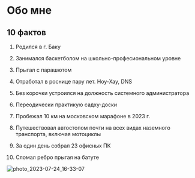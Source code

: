 # Обо мне
## 10 фактов



1. Родился в г. Баку
2. Занимался баскетболом на школьно-професиональном уровне
3. Прыгал с парашютом

4. Отработал в роснице пару лет. Ноу-Хау, DNS
5. Без корочки устроился на должность системного администратора
6. Переодически практикую садху-доски
7. Пробежал 10 км на московском марафоне в 2023 г.
8. Путешествовал автостопом почти на всех видах наземного транспорта, включая мотоциклы
9. За один день собрал 23 офисных ПК
10. Сломал ребро прыгая на батуте

![photo_2023-07-24_16-33-07](https://github.com/zF1ro/obo-mne/assets/133872000/5ed8c74e-a0d9-41c4-a8e2-c0a43bd63c7f)
